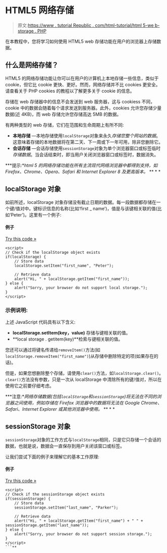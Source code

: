 # HTML5 网络存储

> 原文:[https://www . tutorial Republic . com/html-tutorial/html 5-we b-storage . PHP](https://www.tutorialrepublic.com/html-tutorial/html5-web-storage.php)

在本教程中，您将学习如何使用 HTML5 web 存储功能在用户的浏览器上存储数据。

## 什么是网络存储？

HTML5 的网络存储功能让你可以在用户的计算机上本地存储一些信息，类似于 cookie，但它比 cookie 更快、更好。然而，网络存储并不比 cookies 更安全。请查看关于 PHP cookies 的教程以了解更多关于 cookie 的信息。

存储在 web 存储器中的信息不会发送到 web 服务器，这与 cookiess 不同，cookie 中的数据会随着每个请求发送到服务器。此外，cookies 允许您存储少量数据(近 4KB)，而 web 存储允许您存储高达 5MB 的数据。

有两种类型的 web 存储，它们在范围和生命周期上有所不同:

*   **本地存储** —本地存储使用`localStorage`对象来永久*存储您整个网站的数据*。这意味着存储的本地数据将在第二天、下一周或下一年可用，除非您删除它。
*   **会话存储** —会话存储使用`sessionStorage`对象为单个浏览器窗口或标签临时*存储数据*。当会话结束时，即当用户关闭浏览器窗口或标签时，数据消失。

 ***提示:**html 5 的网络存储功能在所有主流现代网络浏览器中都得到支持，如 Firefox、Chrome、Opera、Safari 和 Internet Explorer 8 及更高版本。*  ** * *

## localStorage 对象

如前所述，localStorage 对象存储没有截止日期的数据。每一段数据都存储在一个键/值对中。键标识信息的名称(比如‘first _ name’)，值是与该键相关联的值(比如‘Peter’)。这里有一个例子:

#### 例子

[Try this code »](../codelab.php?topic=html5&file=local-storage "Try this code using online Editor")

```
<script>
// Check if the localStorage object exists
if(localStorage) {
    // Store data
    localStorage.setItem("first_name", "Peter");

    // Retrieve data
    alert("Hi, " + localStorage.getItem("first_name"));
} else {
    alert("Sorry, your browser do not support local storage.");
}
</script>
```

### 示例说明:

上述 JavaScript 代码具有以下含义:

*   **localStorage.setItem(key，value)** 存储与键相关联的值。
*   **local storage . getitem(key)**检索与键相关联的值。

您还可以通过将键名传递给`removeItem()`方法(如`localStorage.removeItem("first_name")`)从存储中删除特定的项(如果存在的话)。

但是，如果您想删除整个存储，请使用`clear()`方法，如`localStorage.clear()`。`clear()`方法没有参数，只是一次从 localStorage 中清除所有的键/值对，所以在使用它之前要仔细考虑。

 ***注意:**网络存储数据(包括`localStorage`和`sessionStorage`)将无法在不同的浏览器之间使用，例如存储在 Firefox 浏览器中的数据将无法在 Google Chrome、Safari、Internet Explorer 或其他浏览器中使用。*  ** * *

## sessionStorage 对象

`sessionStorage`对象的工作方式与`localStorage`相同，只是它只存储一个会话的数据，也就是说，数据会一直保存到用户关闭该窗口或标签。

让我们尝试下面的例子来理解它的基本工作原理:

#### 例子

[Try this code »](../codelab.php?topic=html5&file=session-storage "Try this code using online Editor")

```
<script>
// Check if the sessionStorage object exists
if(sessionStorage) {
    // Store data
    sessionStorage.setItem("last_name", "Parker");

    // Retrieve data
    alert("Hi, " + localStorage.getItem("first_name") + " " + sessionStorage.getItem("last_name"));
} else {
    alert("Sorry, your browser do not support session storage.");
}
</script>
```**
